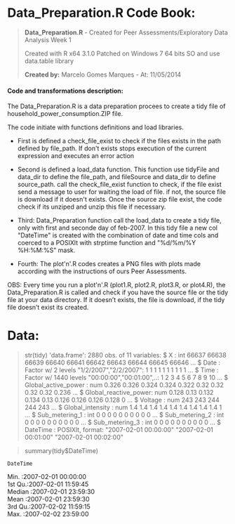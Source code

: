 Data_Preparation.R Code Book:
=============================

> <b>Data_Preparation.R</b> - Created for Peer Assessments/Exploratory Data Analysis Week 1<p>
> Created with R x64 3.1.0 Patched on Windows 7 64 bits SO and use data.table library<p>
> <b>Created by:</b> Marcelo Gomes Marques - At: 11/05/2014<p>
 
#### Code and transformations description:

The Data_Preparation.R is a data preparation procees to create a tidy file of household_power_consumption.ZIP file.

The code initiate with functions definitions and load libraries. 

* First is defined a check_file_exist to check if the files exists in the path defined by file_path. If don't exists stops execution of the current expression and executes an error action

* Second is defined a load_data function. This function use tidyFile and data_dir to define the file_path, and fileSource and data_dir to define source_path.
  call the check_file_exist function to check, if the file exist send a message to user for waiting the load of file. 
  if not, the source file is download if it doesn't exists. Once the source zip file exist, the code check if its unziped and unzip this file if necessary.

* Third: Data_Preparation function call the load_data to create a tidy file, only with first and seconde day of feb-2007. In this tidy file a new col "DateTime" is created with the combination of date and time cols and coerced to a POSIXlt with strptime function and "%d/%m/%Y %H:%M:%S" mask.

* Fourth: The plot'n'.R codes creates a PNG files with plots made according with the instructions of ours Peer Assessments.

OBS: Every time you run a plot'n'.R (plot1.R, plot2.R, plot3.R, or plot4.R), the Data_Preparation.R is called and check if you have the source file or the tidy file at your data directory. If it doesn’t exists, the file is download, if the tidy file doesn’t exist its created.


Data:
=====

> str(tidy)
'data.frame':	2880 obs. of  11 variables:
 $ X                    : int  66637 66638 66639 66640 66641 66642 66643 66644 66645 66646 ...
 $ Date                 : Factor w/ 2 levels "1/2/2007","2/2/2007": 1 1 1 1 1 1 1 1 1 1 ...
 $ Time                 : Factor w/ 1440 levels "00:00:00","00:01:00",..: 1 2 3 4 5 6 7 8 9 10 ...
 $ Global_active_power  : num  0.326 0.326 0.324 0.324 0.322 0.32 0.32 0.32 0.32 0.236 ...
 $ Global_reactive_power: num  0.128 0.13 0.132 0.134 0.13 0.126 0.126 0.126 0.128 0 ...
 $ Voltage              : num  243 243 244 244 243 ...
 $ Global_intensity     : num  1.4 1.4 1.4 1.4 1.4 1.4 1.4 1.4 1.4 1 ...
 $ Sub_metering_1       : int  0 0 0 0 0 0 0 0 0 0 ...
 $ Sub_metering_2       : int  0 0 0 0 0 0 0 0 0 0 ...
 $ Sub_metering_3       : int  0 0 0 0 0 0 0 0 0 0 ...
 $ DateTime             : POSIXlt, format: "2007-02-01 00:00:00" "2007-02-01 00:01:00" "2007-02-01 00:02:00" 

> summary(tidy$DateTime)
 
    DateTime                  
 Min.   :2007-02-01 00:00:00  
 1st Qu.:2007-02-01 11:59:45  
 Median :2007-02-01 23:59:30  
 Mean   :2007-02-01 23:59:30  
 3rd Qu.:2007-02-02 11:59:15  
 Max.   :2007-02-02 23:59:00  
 
